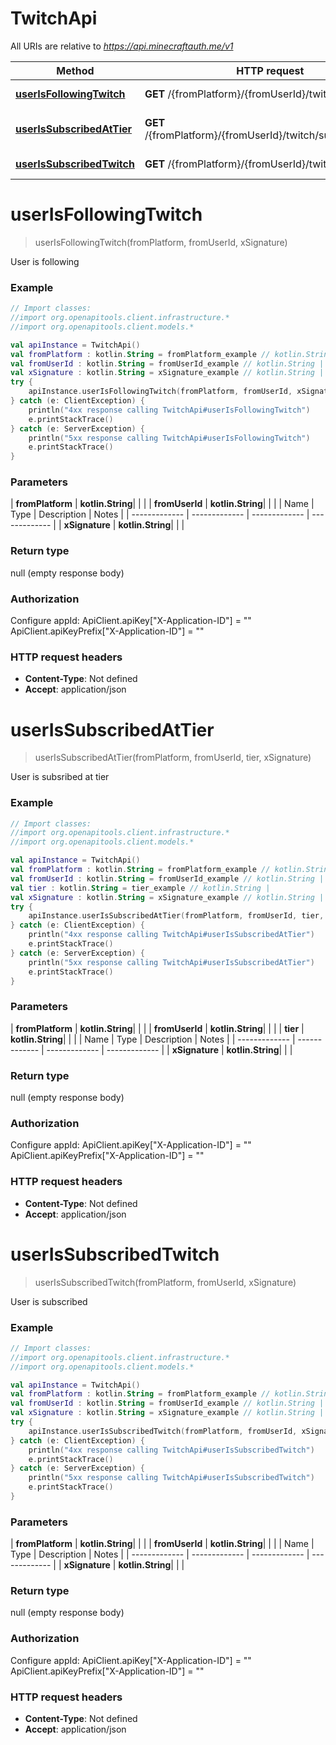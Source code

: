 # TwitchApi

All URIs are relative to *https://api.minecraftauth.me/v1*

| Method | HTTP request | Description |
| ------------- | ------------- | ------------- |
| [**userIsFollowingTwitch**](TwitchApi.md#userIsFollowingTwitch) | **GET** /{fromPlatform}/{fromUserId}/twitch | User is following |
| [**userIsSubscribedAtTier**](TwitchApi.md#userIsSubscribedAtTier) | **GET** /{fromPlatform}/{fromUserId}/twitch/subscriber/{tier} | User is subsribed at tier |
| [**userIsSubscribedTwitch**](TwitchApi.md#userIsSubscribedTwitch) | **GET** /{fromPlatform}/{fromUserId}/twitch/subscriber | User is subscribed |


<a id="userIsFollowingTwitch"></a>
# **userIsFollowingTwitch**
> userIsFollowingTwitch(fromPlatform, fromUserId, xSignature)

User is following

### Example
```kotlin
// Import classes:
//import org.openapitools.client.infrastructure.*
//import org.openapitools.client.models.*

val apiInstance = TwitchApi()
val fromPlatform : kotlin.String = fromPlatform_example // kotlin.String | 
val fromUserId : kotlin.String = fromUserId_example // kotlin.String | 
val xSignature : kotlin.String = xSignature_example // kotlin.String | 
try {
    apiInstance.userIsFollowingTwitch(fromPlatform, fromUserId, xSignature)
} catch (e: ClientException) {
    println("4xx response calling TwitchApi#userIsFollowingTwitch")
    e.printStackTrace()
} catch (e: ServerException) {
    println("5xx response calling TwitchApi#userIsFollowingTwitch")
    e.printStackTrace()
}
```

### Parameters
| **fromPlatform** | **kotlin.String**|  | |
| **fromUserId** | **kotlin.String**|  | |
| Name | Type | Description  | Notes |
| ------------- | ------------- | ------------- | ------------- |
| **xSignature** | **kotlin.String**|  | |

### Return type

null (empty response body)

### Authorization


Configure appId:
    ApiClient.apiKey["X-Application-ID"] = ""
    ApiClient.apiKeyPrefix["X-Application-ID"] = ""

### HTTP request headers

 - **Content-Type**: Not defined
 - **Accept**: application/json

<a id="userIsSubscribedAtTier"></a>
# **userIsSubscribedAtTier**
> userIsSubscribedAtTier(fromPlatform, fromUserId, tier, xSignature)

User is subsribed at tier

### Example
```kotlin
// Import classes:
//import org.openapitools.client.infrastructure.*
//import org.openapitools.client.models.*

val apiInstance = TwitchApi()
val fromPlatform : kotlin.String = fromPlatform_example // kotlin.String | 
val fromUserId : kotlin.String = fromUserId_example // kotlin.String | 
val tier : kotlin.String = tier_example // kotlin.String | 
val xSignature : kotlin.String = xSignature_example // kotlin.String | 
try {
    apiInstance.userIsSubscribedAtTier(fromPlatform, fromUserId, tier, xSignature)
} catch (e: ClientException) {
    println("4xx response calling TwitchApi#userIsSubscribedAtTier")
    e.printStackTrace()
} catch (e: ServerException) {
    println("5xx response calling TwitchApi#userIsSubscribedAtTier")
    e.printStackTrace()
}
```

### Parameters
| **fromPlatform** | **kotlin.String**|  | |
| **fromUserId** | **kotlin.String**|  | |
| **tier** | **kotlin.String**|  | |
| Name | Type | Description  | Notes |
| ------------- | ------------- | ------------- | ------------- |
| **xSignature** | **kotlin.String**|  | |

### Return type

null (empty response body)

### Authorization


Configure appId:
    ApiClient.apiKey["X-Application-ID"] = ""
    ApiClient.apiKeyPrefix["X-Application-ID"] = ""

### HTTP request headers

 - **Content-Type**: Not defined
 - **Accept**: application/json

<a id="userIsSubscribedTwitch"></a>
# **userIsSubscribedTwitch**
> userIsSubscribedTwitch(fromPlatform, fromUserId, xSignature)

User is subscribed

### Example
```kotlin
// Import classes:
//import org.openapitools.client.infrastructure.*
//import org.openapitools.client.models.*

val apiInstance = TwitchApi()
val fromPlatform : kotlin.String = fromPlatform_example // kotlin.String | 
val fromUserId : kotlin.String = fromUserId_example // kotlin.String | 
val xSignature : kotlin.String = xSignature_example // kotlin.String | 
try {
    apiInstance.userIsSubscribedTwitch(fromPlatform, fromUserId, xSignature)
} catch (e: ClientException) {
    println("4xx response calling TwitchApi#userIsSubscribedTwitch")
    e.printStackTrace()
} catch (e: ServerException) {
    println("5xx response calling TwitchApi#userIsSubscribedTwitch")
    e.printStackTrace()
}
```

### Parameters
| **fromPlatform** | **kotlin.String**|  | |
| **fromUserId** | **kotlin.String**|  | |
| Name | Type | Description  | Notes |
| ------------- | ------------- | ------------- | ------------- |
| **xSignature** | **kotlin.String**|  | |

### Return type

null (empty response body)

### Authorization


Configure appId:
    ApiClient.apiKey["X-Application-ID"] = ""
    ApiClient.apiKeyPrefix["X-Application-ID"] = ""

### HTTP request headers

 - **Content-Type**: Not defined
 - **Accept**: application/json

